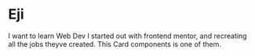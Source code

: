 # Eji
I want to learn Web Dev
I started out with frontend mentor, and recreating all the jobs theyve created.
This Card components is one of them.
